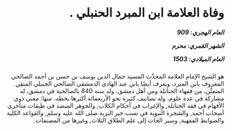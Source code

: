 <h1 dir="rtl">وفاة العلامة ابن المبرد الحنبلي .</h1>

<h5 dir="rtl">العام الهجري:  909

الشهر القمري: محرم

العام الميلادي: 1503</h5>

<p dir="rtl">هو الشيخ الإمام العلامة المحدِّث المسنِد جمال الدين يوسف بن حسن بن أحمد الصالحي المعروف بابن المبرد، ويعرف أيضًا بابن عبد الهادي الدمشقي الصالحي الحنبلي المتقِن المتفنِّن، من فقهاء الحنابلة ومن أهل دمشق، ولد سنة 840 بالصالحية في دمشق، له مشاركة في عدة علوم، وله تصانيف كثيرة نحو الأربعمائة أكثرها بخطه، منها: مغني ذوي الأفهام في فقه الحنابلة, والإغراب في أحكام الكلاب, والجوهر المنضد في طبقات متأخري أصحاب أحمد, والشجرة النبوية في نسب خير البرية صلى الله ‏عليه وسلم, والقواعد الكلية والضوابط الفقهية, وسير الحاث إلى علم الطلاق الثلاث, وغيرها من المصنفات.</p></br>
